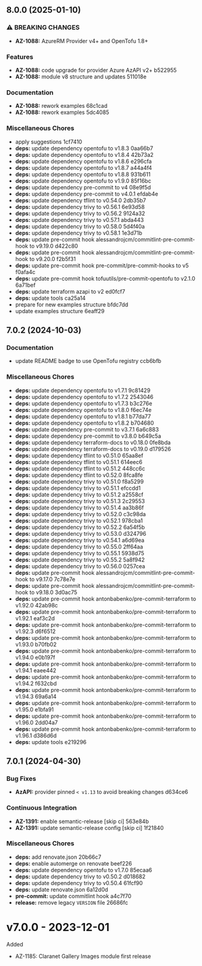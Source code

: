 ## 8.0.0 (2025-01-10)

### ⚠ BREAKING CHANGES

* **AZ-1088:** AzureRM Provider v4+ and OpenTofu 1.8+

### Features

* **AZ-1088:** code upgrade for provider Azure AzAPI v2+ b522955
* **AZ-1088:** module v8 structure and updates 511018e

### Documentation

* **AZ-1088:** rework examples 68c1cad
* **AZ-1088:** rework examples 5dc4085

### Miscellaneous Chores

* apply suggestions 1cf7410
* **deps:** update dependency opentofu to v1.8.3 0aa66b7
* **deps:** update dependency opentofu to v1.8.4 42b73a2
* **deps:** update dependency opentofu to v1.8.6 e296cfa
* **deps:** update dependency opentofu to v1.8.7 a44a4f4
* **deps:** update dependency opentofu to v1.8.8 931b611
* **deps:** update dependency opentofu to v1.9.0 85f16bc
* **deps:** update dependency pre-commit to v4 08e9f5d
* **deps:** update dependency pre-commit to v4.0.1 efdab4e
* **deps:** update dependency tflint to v0.54.0 2db35b7
* **deps:** update dependency trivy to v0.56.1 6e93d58
* **deps:** update dependency trivy to v0.56.2 9124a32
* **deps:** update dependency trivy to v0.57.1 abda443
* **deps:** update dependency trivy to v0.58.0 5d4f40a
* **deps:** update dependency trivy to v0.58.1 1e3d71b
* **deps:** update pre-commit hook alessandrojcm/commitlint-pre-commit-hook to v9.19.0 d422c80
* **deps:** update pre-commit hook alessandrojcm/commitlint-pre-commit-hook to v9.20.0 f2b5f31
* **deps:** update pre-commit hook pre-commit/pre-commit-hooks to v5 f0afa4c
* **deps:** update pre-commit hook tofuutils/pre-commit-opentofu to v2.1.0 6a71bef
* **deps:** update terraform azapi to v2 ed0fcf7
* **deps:** update tools ca25a14
* prepare for new examples structure bfdc7dd
* update examples structure 6eaff29

## 7.0.2 (2024-10-03)

### Documentation

* update README badge to use OpenTofu registry ccb6bfb

### Miscellaneous Chores

* **deps:** update dependency opentofu to v1.7.1 9c81429
* **deps:** update dependency opentofu to v1.7.2 2543046
* **deps:** update dependency opentofu to v1.7.3 b3c276e
* **deps:** update dependency opentofu to v1.8.0 f6ec74e
* **deps:** update dependency opentofu to v1.8.1 b77da77
* **deps:** update dependency opentofu to v1.8.2 b704680
* **deps:** update dependency pre-commit to v3.7.1 6a6c883
* **deps:** update dependency pre-commit to v3.8.0 b649c5a
* **deps:** update dependency terraform-docs to v0.18.0 0fe8bda
* **deps:** update dependency terraform-docs to v0.19.0 d179526
* **deps:** update dependency tflint to v0.51.0 65aa8ef
* **deps:** update dependency tflint to v0.51.1 614eec6
* **deps:** update dependency tflint to v0.51.2 448cc6c
* **deps:** update dependency tflint to v0.52.0 8fca8fe
* **deps:** update dependency trivy to v0.51.0 f8a5299
* **deps:** update dependency trivy to v0.51.1 efccdd1
* **deps:** update dependency trivy to v0.51.2 a2558cf
* **deps:** update dependency trivy to v0.51.3 2c29553
* **deps:** update dependency trivy to v0.51.4 aa3b86f
* **deps:** update dependency trivy to v0.52.0 c3c98da
* **deps:** update dependency trivy to v0.52.1 978cba1
* **deps:** update dependency trivy to v0.52.2 6a54f5b
* **deps:** update dependency trivy to v0.53.0 d324796
* **deps:** update dependency trivy to v0.54.1 a6d69ea
* **deps:** update dependency trivy to v0.55.0 2ff64aa
* **deps:** update dependency trivy to v0.55.1 5938d75
* **deps:** update dependency trivy to v0.55.2 5a8f942
* **deps:** update dependency trivy to v0.56.0 0257cea
* **deps:** update pre-commit hook alessandrojcm/commitlint-pre-commit-hook to v9.17.0 7c78e7e
* **deps:** update pre-commit hook alessandrojcm/commitlint-pre-commit-hook to v9.18.0 3d0ac75
* **deps:** update pre-commit hook antonbabenko/pre-commit-terraform to v1.92.0 42ab98c
* **deps:** update pre-commit hook antonbabenko/pre-commit-terraform to v1.92.1 eaf3c2d
* **deps:** update pre-commit hook antonbabenko/pre-commit-terraform to v1.92.3 d6f6512
* **deps:** update pre-commit hook antonbabenko/pre-commit-terraform to v1.93.0 b70fb02
* **deps:** update pre-commit hook antonbabenko/pre-commit-terraform to v1.94.0 e0b197f
* **deps:** update pre-commit hook antonbabenko/pre-commit-terraform to v1.94.1 eaee442
* **deps:** update pre-commit hook antonbabenko/pre-commit-terraform to v1.94.2 f632cbd
* **deps:** update pre-commit hook antonbabenko/pre-commit-terraform to v1.94.3 69a6a14
* **deps:** update pre-commit hook antonbabenko/pre-commit-terraform to v1.95.0 e1bfa91
* **deps:** update pre-commit hook antonbabenko/pre-commit-terraform to v1.96.0 2dd04a7
* **deps:** update pre-commit hook antonbabenko/pre-commit-terraform to v1.96.1 d386d6d
* **deps:** update tools e219296

## 7.0.1 (2024-04-30)


### Bug Fixes

* **AzAPI:** provider pinned `< v1.13` to avoid breaking changes d634ce6


### Continuous Integration

* **AZ-1391:** enable semantic-release [skip ci] 563e84b
* **AZ-1391:** update semantic-release config [skip ci] 1f21840


### Miscellaneous Chores

* **deps:** add renovate.json 20b66c7
* **deps:** enable automerge on renovate beef226
* **deps:** update dependency opentofu to v1.7.0 85ecaa6
* **deps:** update dependency trivy to v0.50.2 d018682
* **deps:** update dependency trivy to v0.50.4 61fcf90
* **deps:** update renovate.json 6a12d0d
* **pre-commit:** update commitlint hook a4c7f70
* **release:** remove legacy `VERSION` file 26686fc

# v7.0.0 - 2023-12-01

Added
  * AZ-1185: Claranet Gallery Images module first release
